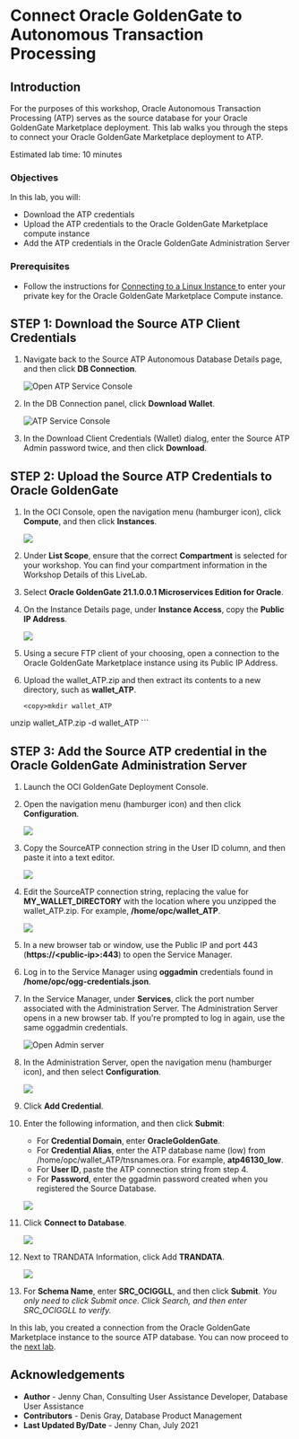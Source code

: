 # Connect Oracle GoldenGate to Autonomous Transaction Processing

## Introduction

For the purposes of this workshop, Oracle Autonomous Transaction Processing (ATP) serves as the source database for your Oracle GoldenGate Marketplace deployment. This lab walks you through the steps to connect your Oracle GoldenGate Marketplace deployment to ATP.

Estimated lab time: 10 minutes

### Objectives

In this lab, you will:
* Download the ATP credentials
* Upload the ATP credentials to the Oracle GoldenGate Marketplace compute instance
* Add the ATP credentials in the Oracle GoldenGate Administration Server

### Prerequisites

* Follow the instructions for [Connecting to a Linux Instance ](https://docs.oracle.com/en-us/iaas/Content/Compute/Tasks/accessinginstance.htm#linux) to enter your private key for the Oracle GoldenGate Marketplace Compute instance.

## **STEP 1:** Download the Source ATP Client Credentials

1.  Navigate back to the Source ATP Autonomous Database Details page, and then click **DB Connection**.

    ![Open ATP Service Console](images/02-01.png)

2.  In the DB Connection panel, click **Download Wallet**.

    ![ATP Service Console](images/02-02.png)

3.  In the Download Client Credentials (Wallet) dialog, enter the Source ATP Admin password twice, and then click **Download**.

## **STEP 2:** Upload the Source ATP Credentials to Oracle GoldenGate

1.  In the OCI Console, open the navigation menu (hamburger icon), click **Compute**, and then click **Instances**.

    ![](images/02-01_compute.png)

2.  Under **List Scope**, ensure that the correct **Compartment** is selected for your workshop. You can find your compartment information in the Workshop Details of this LiveLab.

3.  Select **Oracle GoldenGate 21.1.0.0.1 Microservices Edition for Oracle**.

4.  On the Instance Details page, under **Instance Access**, copy the **Public IP Address**.

    ![](images/02-04.png)

5.  Using a secure FTP client of your choosing, open a connection to the Oracle GoldenGate Marketplace instance using its Public IP Address.

6.  Upload the wallet\_ATP.zip and then extract its contents to a new directory, such as **wallet\_ATP**.

    ```
    <copy>mkdir wallet_ATP
unzip wallet_ATP.zip -d wallet_ATP</copy>
    ```

## **STEP 3:** Add the Source ATP credential in the Oracle GoldenGate Administration Server

1.  Launch the OCI GoldenGate Deployment Console.

2.  Open the navigation menu (hamburger icon) and then click **Configuration**.

    ![](images/03-02.png)

3.  Copy the SourceATP connection string in the User ID column, and then paste it into a text editor.

    ![](images/03-03.png)

4.  Edit the SourceATP connection string, replacing the value for **MY\_WALLET\_DIRECTORY** with the location where you unzipped the wallet_ATP.zip. For example, **/home/opc/wallet\_ATP**.

    ![](images/04-04.png)

5.  In a new browser tab or window, use the Public IP and port 443 (**https://&lt;public-ip&gt;:443**) to open the Service Manager.

6.  Log in to the Service Manager using **oggadmin** credentials found in **/home/opc/ogg-credentials.json**.

7.  In the Service Manager, under **Services**, click the port number associated with the Administration Server. The Administration Server opens in a new browser tab. If you're prompted to log in again, use the same oggadmin credentials.

    ![Open Admin server](images/04-03.png)

8.  In the Administration Server, open the navigation menu (hamburger icon), and then select **Configuration**.

    ![](images/04-07.png)

9.  Click **Add Credential**.

10. Enter the following information, and then click **Submit**:

    * For **Credential Domain**, enter **OracleGoldenGate**.
    * For **Credential Alias**, enter the ATP database name (low) from /home/opc/wallet\_ATP/tnsnames.ora. For example, **atp46130\_low**.
    * For **User ID**, paste the ATP connection string from step 4.
    * For **Password**, enter the ggadmin password created when you registered the Source Database.

    ![](images/04-10.png)

11. Click **Connect to Database**.

    ![](images/04-14.png)

12. Next to TRANDATA Information, click Add **TRANDATA**.

    ![](images/04-15.png)

13. For **Schema Name**, enter **SRC\_OCIGGLL**, and then click **Submit**. *You only need to click Submit once. Click Search, and then enter SRC_OCIGGLL to verify.*

In this lab, you created a connection from the Oracle GoldenGate Marketplace instance to the source ATP database. You can now proceed to the [next lab](#next).

## Acknowledgements

* **Author** - Jenny Chan, Consulting User Assistance Developer, Database User Assistance
* **Contributors** -  Denis Gray, Database Product Management
* **Last Updated By/Date** - Jenny Chan, July 2021
